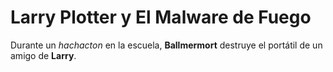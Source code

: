 # Larry Plotter y El Malware de Fuego

Durante un *hachacton* en la escuela, **Ballmermort** destruye el portátil de un amigo de **Larry**.
